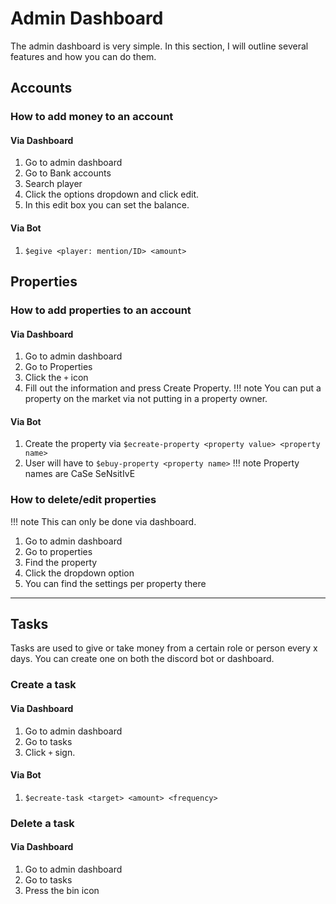 # Admin Dashboard #
The admin dashboard is very simple. In this section, I will outline several features and how you can do them.

## Accounts ##
### How to add money to an account ####
#### Via Dashboard ###
1. Go to admin dashboard
2. Go to Bank accounts
3. Search player
4. Click the options dropdown and click edit.
5. In this edit box you can set the balance.

#### Via Bot ####
1. `$egive <player: mention/ID> <amount>`

## Properties ##
### How to add properties to an account ###
#### Via Dashboard ####
1. Go to admin dashboard
2. Go to Properties
3. Click the `+` icon
4. Fill out the information and press Create Property.
!!! note
    You can put a property on the market via not putting in a property owner.

#### Via Bot ####
1. Create the property via `$ecreate-property <property value> <property name>`
2. User will have to `$ebuy-property <property name>`
!!! note
    Property names are CaSe SeNsitIvE

### How to delete/edit properties ###
!!! note
    This can only be done via dashboard.

1. Go to admin dashboard
2. Go to properties
3. Find the property
4. Click the dropdown option
5. You can find the settings per property there

***

## Tasks ##
Tasks are used to give or take money from a certain role or person every x days. You can create one on both the discord bot or dashboard.

### Create a task ###

#### Via Dashboard ####
1. Go to admin dashboard
2. Go to tasks
3. Click `+` sign.

#### Via Bot ####
1. `$ecreate-task <target> <amount> <frequency>`

### Delete a task ###
#### Via Dashboard ####
1. Go to admin dashboard
2. Go to tasks
3. Press the bin icon
 
